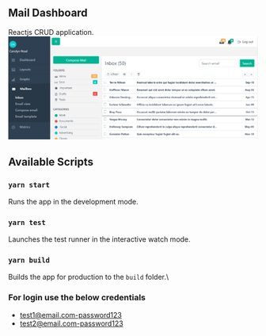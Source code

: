 ## Mail Dashboard

Reactjs CRUD application.  
![Email dashboard](/public/screenshots.png "Application screen")


## Available Scripts

### `yarn start`

Runs the app in the development mode.

### `yarn test`

Launches the test runner in the interactive watch mode.

### `yarn build`

Builds the app for production to the `build` folder.\
   
### For login use the below credentials 

- test1@email.com-password123
- test2@email.com-password123 